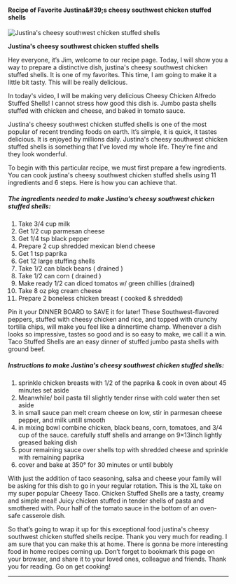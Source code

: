             

#### Recipe of Favorite Justina&amp;#39;s cheesy southwest chicken stuffed shells

![Justina's cheesy southwest chicken stuffed shells](https://img-global.cpcdn.com/recipes/38223172/751x532cq70/justinas-cheesy-southwest-chicken-stuffed-shells-recipe-main-photo.jpg)

**Justina's cheesy southwest chicken stuffed shells**

Hey everyone, it’s Jim, welcome to our recipe page. Today, I will show you a way to prepare a distinctive dish, justina's cheesy southwest chicken stuffed shells. It is one of my favorites. This time, I am going to make it a little bit tasty. This will be really delicious.

In today's video, I will be making very delicious Cheesy Chicken Alfredo Stuffed Shells! I cannot stress how good this dish is. Jumbo pasta shells stuffed with chicken and cheese, and baked in tomato sauce.

Justina's cheesy southwest chicken stuffed shells is one of the most popular of recent trending foods on earth. It’s simple, it is quick, it tastes delicious. It is enjoyed by millions daily. Justina's cheesy southwest chicken stuffed shells is something that I’ve loved my whole life. They’re fine and they look wonderful.

To begin with this particular recipe, we must first prepare a few ingredients. You can cook justina's cheesy southwest chicken stuffed shells using 11 ingredients and 6 steps. Here is how you can achieve that.

##### The ingredients needed to make Justina's cheesy southwest chicken stuffed shells:

1.  Take 3/4 cup milk
2.  Get 1/2 cup parmesan cheese
3.  Get 1/4 tsp black pepper
4.  Prepare 2 cup shredded mexican blend cheese
5.  Get 1 tsp paprika
6.  Get 12 large stuffing shells
7.  Take 1/2 can black beans ( drained )
8.  Take 1/2 can corn ( drained )
9.  Make ready 1/2 can diced tomatos w/ green chillies (drained)
10.  Take 8 oz pkg cream cheese
11.  Prepare 2 boneless chicken breast ( cooked & shredded)

Pin it your DINNER BOARD to SAVE it for later! These Southwest-flavored peppers, stuffed with cheesy chicken and rice, and topped with crunchy tortilla chips, will make you feel like a dinnertime champ. Whenever a dish looks so impressive, tastes so good and is so easy to make, we call it a win. Taco Stuffed Shells are an easy dinner of stuffed jumbo pasta shells with ground beef.

##### Instructions to make Justina's cheesy southwest chicken stuffed shells:

1.  sprinkle chicken breasts with 1/2 of the paprika & cook in oven about 45 minutes set aside
2.  Meanwhile/ boil pasta till slightly tender rinse with cold water then set aside
3.  in small sauce pan melt cream cheese on low, stir in parmesan cheese pepper, and milk untill smooth
4.  in mixing bowl combine chicken, black beans, corn, tomatoes, and 3/4 cup of the sauce. carefully stuff shells and arrange on 9×13inch lightly greased baking dish
5.  pour remaining sauce over shells top with shredded cheese and sprinkle with remaining paprika
6.  cover and bake at 350° for 30 minutes or until bubbly

With just the addition of taco seasoning, salsa and cheese your family will be asking for this dish to go in your regular rotation. This is the XL take on my super popular Cheesy Taco. Chicken Stuffed Shells are a tasty, creamy and simple meal! Juicy chicken stuffed in tender shells of pasta and smothered with. Pour half of the tomato sauce in the bottom of an oven-safe casserole dish.

So that’s going to wrap it up for this exceptional food justina's cheesy southwest chicken stuffed shells recipe. Thank you very much for reading. I am sure that you can make this at home. There is gonna be more interesting food in home recipes coming up. Don’t forget to bookmark this page on your browser, and share it to your loved ones, colleague and friends. Thank you for reading. Go on get cooking!

* * *